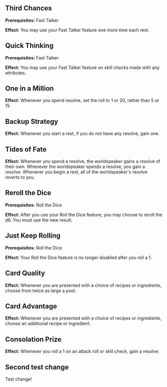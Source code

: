 ## Third Chances

**Prerequisites:** Fast Talker

**Effect:** You may use your Fast Talker feature one more time each rest.

## Quick Thinking

**Prerequisites:** Fast Talker

**Effect:** You may use your Fast Talker feature on skill checks made with any attributes.

## One in a Million

**Effect:** Whenever you spend resolve, set the roll to 1 or 20, rather than 5 or 15.

## Backup Strategy

**Effect:** Whenever you start a rest, if you do not have any resolve, gain one.

## Tides of Fate

**Effect:** Whenever you spend a resolve, the worldspeaker gains a resolve of their own. Whenever the worldspeaker spends a resolve, you gain a resolve. Whenever you begin a rest, all of the worldspeaker's resolve reverts to you.

## Reroll the Dice

**Prerequisites:** Roll the Dice

**Effect:** After you use your Roll the Dice feature, you may choose to reroll the d6. You must use the new result.

## Just Keep Rolling

**Prerequisites:** Roll the Dice

**Effect:** Your Roll the Dice feature is no longer disabled after you roll a 1.

## Card Quality

**Effect:** Whenever you are presented with a choice of recipes or ingredients, choose from twice as large a pool.

## Card Advantage

**Effect:** Whenever you are presented with a choice of recipes or ingredients, choose an additional recipe or ingredient.

## Consolation Prize

**Effect:** Whenever you roll a 1 on an attack roll or skill check, gain a resolve.

## Second test change

Test change!
